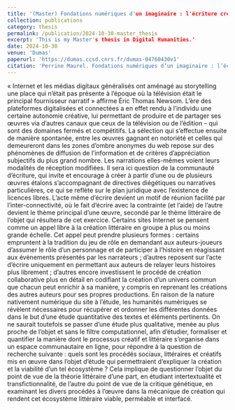 ```yaml
---
title: '(Master) Fondations numériques d'un imaginaire : l'écriture créative en réseau dans l'exemple de La Fondation SCP'
collection: publications
category: thesis
permalink: /publication/2024-10-30-master_thesis
excerpt: 'This is my Master's thesis in Digital Humanities.'
date: 2024-10-30
venue: 'Dumas'
paperurl: 'https://dumas.ccsd.cnrs.fr/dumas-04760430v1'
citation: 'Perrine Maurel. Fondations numériques d’un imaginaire : l’écriture créative en réseau dans l’exemple de La Fondation SCP. Sciences de l’Homme et Société. 2023. dumas-04760430'
---
```


« Internet et les médias digitaux généralisés ont aménagé au storytelling une place qui n’était pas présente à l’époque où la télévision était le principal fournisseur narratif » affirme Éric Thomas Newsom. L’ère des plateformes digitalisées et connectées a en effet rendu à l’individu une certaine autonomie créative, lui permettant de produire et de partager ses œuvres via d’autres canaux que ceux de la télévision ou de l’édition – qui sont des domaines fermés et compétitifs. La sélection qui s’effectue ensuite de manière spontanée, entre les œuvres gagnant en notoriété et celles qui demeureront dans les zones d’ombre anonymes du web repose sur des phénomènes de diffusion de l’information et de critères d’appréciation subjectifs du plus grand nombre. Les narrations elles-mêmes voient leurs modalités de réception modifiées. Il sera ici question de la communauté d’écriture, qui invite et encourage à créer à partir d’une ou de plusieurs œuvres étalons s’accompagnant de directives diégétiques ou narratives particulières, ce qui se reflète sur le plan juridique avec l’existence de licences libres. L’acte même d’écrire devient un motif de réunion facilité par l’inter-connectivité, où le fait d’écrire avec la contrainte (et l’aide) de l’autre devient le thème principal d’une œuvre, secondé par le thème littéraire de l’objet qui résultera de cet exercice. Certains sites Internet se pensent comme un appel libre à la création littéraire en groupe à plus ou moins grande échelle. Cet appel peut prendre plusieurs formes : certains empruntent à la tradition du jeu de rôle en demandant aux auteurs-joueurs d’assumer le rôle d’un personnage et de participer à l’histoire en réagissant aux évènements présentés par les narrateurs ; d’autres reposent sur l’acte d’écrire uniquement en permettant aux auteurs de relayer leurs histoires plus librement ; d’autres encore investissent le procédé de création collaborative plus en détail en codifiant la création d’un univers commun que chacun peut enrichir à sa manière, y compris en reprenant les créations des autres auteurs pour ses propres productions. En raison de la nature nativement numérique du site à l’étude, les humanités numériques se révèlent nécessaires pour récupérer et ordonner les différentes données dans le but d’une étude quantitative des textes et éléments pertinents. On ne saurait toutefois se passer d’une étude plus qualitative, menée au plus proche de l’objet et sans le filtre computationnel, afin d’étudier, formaliser et quantifier la manière dont le processus créatif et littéraire s’organise dans un espace communautaire en ligne, pour répondre à la question de recherche suivante : quels sont les procédés sociaux, littéraires et créatifs mis en œuvre dans l’objet d’étude qui permettraient d’expliquer la création et la viabilité d’un tel écosystème ? Cela implique de questionner l’objet du point de vue de la théorie littéraire d’une part, en étudiant intertextualité et transfictionnalité, de l’autre du point de vue de la critique génétique, en examinant les divers procédés à l’œuvre dans la mécanique de création qui rendent cet écosystème littéraire viable, perméable et interfacé.

